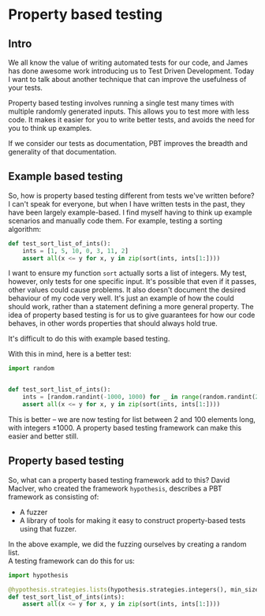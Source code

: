 # Property based testing

## Intro

We all know the value of writing automated tests for our code, and James has 
done awesome work introducing us to Test Driven Development.  Today I want to 
talk about another technique that can improve the usefulness of your tests.

Property based testing involves running a single test many times with multiple 
randomly generated inputs.  This allows you to test more with less code.  It 
makes it easier for you to write better tests, and avoids the need for you to 
think up examples.

If we consider our tests as documentation, PBT improves the breadth and 
generality of that documentation.


## Example based testing

So, how is property based testing different from tests we've written before?  I 
can't speak for everyone, but when I have written tests in the past, they have 
been largely example-based.  I find myself having to think up example scenarios 
and manually code them.  For example, testing a sorting algorithm:

```python
def test_sort_list_of_ints():
    ints = [1, 5, 10, 0, 3, 11, 2]
    assert all(x <= y for x, y in zip(sort(ints, ints[1:])))
```

I want to ensure my function `sort` actually sorts a list of integers.  My 
test, however, only tests for one specific input.  It's possible that even if 
it passes, other values could cause problems.  It also doesn't document the 
desired behaviour of my code very well.  It's just an example of how the could 
should work, rather than a statement defining a more general property.  The 
idea of property based testing is for us to give guarantees for how our code 
behaves, in other words properties that should always hold true.

It's difficult to do this with example based testing.

With this in mind, here is a better test:

```python
import random


def test_sort_list_of_ints():
    ints = [random.randint(-1000, 1000) for _ in range(random.randint(2, 100))]
    assert all(x <= y for x, y in zip(sort(ints, ints[1:])))
```

This is better &ndash; we are now testing for list between 2 and 100 elements 
long, with integers &plusmn;1000.  A property based testing framework can make 
this easier and better still.


## Property based testing

So, what can a property based testing framework add to this?  David MacIver, 
who created the framework `hypothesis`, describes a PBT framework as consisting 
of:

* A fuzzer
* A library of tools for making it easy to construct property-based tests using 
  that fuzzer.

In the above example, we did the fuzzing ourselves by creating a random list.  
A testing framework can do this for us:

```python
import hypothesis

@hypothesis.strategies.lists(hypothesis.strategies.integers(), min_size=2)
def test_sort_list_of_ints(ints):
    assert all(x <= y for x, y in zip(sort(ints, ints[1:])))
```

